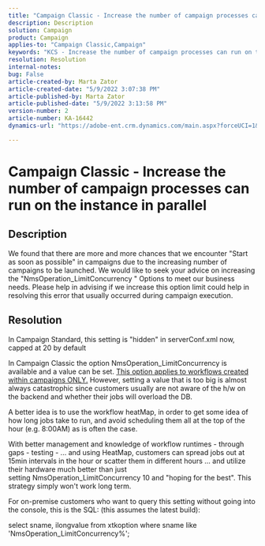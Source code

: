 ```yaml
---
title: "Campaign Classic - Increase the number of campaign processes can run on the instance in parallel"
description: Description
solution: Campaign
product: Campaign
applies-to: "Campaign Classic,Campaign"
keywords: "KCS - Increase the number of campaign processes can run on the instance in parallel"
resolution: Resolution
internal-notes: 
bug: False
article-created-by: Marta Zator
article-created-date: "5/9/2022 3:07:38 PM"
article-published-by: Marta Zator
article-published-date: "5/9/2022 3:13:58 PM"
version-number: 2
article-number: KA-16442
dynamics-url: "https://adobe-ent.crm.dynamics.com/main.aspx?forceUCI=1&pagetype=entityrecord&etn=knowledgearticle&id=919ebec1-a9cf-ec11-a7b5-0022480a8e40"

---
```

# Campaign Classic - Increase the number of campaign processes can run on the instance in parallel

## Description


We found that there are more and more chances that we encounter "Start as soon as possible" in campaigns due to the increasing number of campaigns to be launched.
 We would like to seek your advice on increasing the "NmsOperation_LimitConcurrency " Options to meet our business needs.
 Please help in advising if we increase this option limit could help in resolving this error that usually occurred during campaign execution.


## Resolution


In Campaign Standard, this setting is "hidden" in serverConf.xml now, capped at 20 by default  

 In Campaign Classic the option NmsOperation_LimitConcurrency is available and a value can be set. <u>This option applies to workflows created within campaigns ONLY.</u> However, setting a value that is too big is almost always catastrophic since customers usually are not aware of the h/w on the backend and whether their jobs will overload the DB.

A better idea is to use the workflow heatMap, in order to get some idea of how long jobs take to run, and avoid scheduling them all at the top of the hour (e.g. 8:00AM) as is often the case.

With better management and knowledge of workflow runtimes - through gaps - testing -
 ... and using HeatMap, customers can spread jobs out at 15min intervals in the hour or scatter them in different hours
 ... and utilize their hardware much better than just setting NmsOperation_LimitConcurrency  10 and "hoping for the best". This strategy simply won't work long term.





For on-premise customers who want to query this setting without going into the console, this is the SQL: (this assumes the latest build):

select sname, ilongvalue from xtkoption where sname like 'NmsOperation_LimitConcurrency%';

